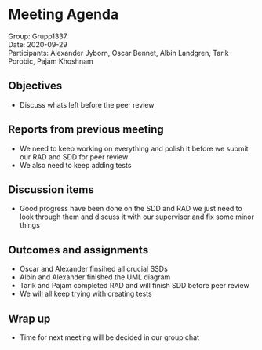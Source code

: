 # Meeting Agenda
Group: Grupp1337  
Date: 2020-09-29  
Participants: Alexander Jyborn, Oscar Bennet, Albin Landgren, Tarik Porobic, Pajam Khoshnam  
## Objectives
- Discuss whats left before the peer review
## Reports from previous meeting
- We need to keep working on everything and polish it before we submit our RAD and SDD for peer review
- We also need to keep adding tests
## Discussion items
- Good progress have been done on the SDD and RAD we just need to look through them and discuss it with our supervisor and fix some minor things
## Outcomes and assignments
- Oscar and Alexander finsihed all crucial SSDs 
- Albin and Alexander finished the UML diagram
- Tarik and Pajam completed RAD and will finish SDD before peer review
- We will all keep trying with creating tests
## Wrap up
- Time for next meeting will be decided in our group chat 

